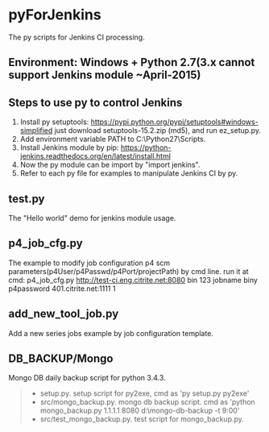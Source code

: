 # pyForJenkins
The py scripts for Jenkins CI processing.

Environment: Windows + Python 2.7(3.x cannot support Jenkins module ~April-2015)
-----------

Steps to use py to control Jenkins
----------------------------------

1.	Install py setuptools: https://pypi.python.org/pypi/setuptools#windows-simplified
	just download setuptools-15.2.zip (md5), and run ez_setup.py.
2. 	Add environment variable PATH to C:\Python27\Scripts.
3. 	Install Jenkins module by pip: https://python-jenkins.readthedocs.org/en/latest/install.html
4. 	Now the py module can be import by "import jenkins".
5. 	Refer to each py file for examples to manipulate Jenkins CI by py.

test.py
-------
The "Hello world" demo for jenkins module usage.

p4_job_cfg.py
-------------
The example to modify job configuration p4 scm parameters(p4User/p4Passwd/p4Port/projectPath) by cmd line.
run it at cmd: p4_job_cfg.py http://test-ci.eng.citrite.net:8080 bin 123 jobname biny p4password 401.citrite.net:1111 1

add_new_tool_job.py
-------------
Add a new series jobs example by job configuration template.

DB_BACKUP/Mongo
---------------
Mongo DB daily backup script for python 3.4.3.
> - setup.py. setup script for py2exe, cmd as 'py setup.py py2exe'
> - src/mongo_backup.py. mongo db backup script. cmd as 'python mongo_backup.py  1.1.1.1 8080 d:\mongo-db-backup -t 9:00'
> - src/test_mongo_backup.py. test script for mongo_backup.py.
